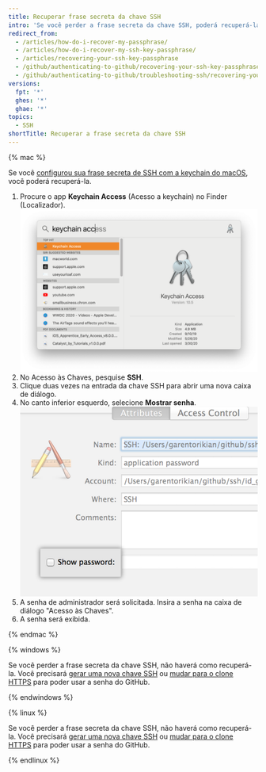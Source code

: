 ```yaml
---
title: Recuperar frase secreta da chave SSH
intro: 'Se você perder a frase secreta da chave SSH, poderá recuperá-la ou gerar uma nova, dependendo do sistema operacional usado.'
redirect_from:
  - /articles/how-do-i-recover-my-passphrase/
  - /articles/how-do-i-recover-my-ssh-key-passphrase/
  - /articles/recovering-your-ssh-key-passphrase
  - /github/authenticating-to-github/recovering-your-ssh-key-passphrase
  - /github/authenticating-to-github/troubleshooting-ssh/recovering-your-ssh-key-passphrase
versions:
  fpt: '*'
  ghes: '*'
  ghae: '*'
topics:
  - SSH
shortTitle: Recuperar a frase secreta da chave SSH
---
```


{% mac %}

Se você [configurou sua frase secreta de SSH com a keychain do macOS](/articles/working-with-ssh-key-passphrases#saving-your-passphrase-in-the-keychain), você poderá recuperá-la.

1. Procure o app **Keychain Access** (Acesso a keychain) no Finder (Localizador). ![Barra de pesquisa do Spotlight](/assets/images/help/setup/keychain-access.png)
2. No Acesso às Chaves, pesquise **SSH**.
3. Clique duas vezes na entrada da chave SSH para abrir uma nova caixa de diálogo.
4. No canto inferior esquerdo, selecione **Mostrar senha**. ![Caixa de diálogo Acesso às Chaves](/assets/images/help/setup/keychain_show_password_dialog.png)
5. A senha de administrador será solicitada. Insira a senha na caixa de diálogo "Acesso às Chaves".
6. A senha será exibida.

{% endmac %}

{% windows %}

Se você perder a frase secreta da chave SSH, não haverá como recuperá-la. Você precisará [gerar uma nova chave SSH](/articles/generating-a-new-ssh-key-and-adding-it-to-the-ssh-agent) ou [mudar para o clone HTTPS](/github/getting-started-with-github/managing-remote-repositories) para poder usar a senha do GitHub.

{% endwindows %}

{% linux %}

Se você perder a frase secreta da chave SSH, não haverá como recuperá-la. Você precisará [gerar uma nova chave SSH](/articles/generating-a-new-ssh-key-and-adding-it-to-the-ssh-agent) ou [mudar para o clone HTTPS](/github/getting-started-with-github/about-remote-repositories/#cloning-with-https-urls) para poder usar a senha do GitHub.

{% endlinux %}
